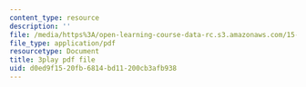 ```yaml
---
content_type: resource
description: ''
file: /media/https%3A/open-learning-course-data-rc.s3.amazonaws.com/15-071-the-analytics-edge-spring-2017/d0ed9f1520fb6814bd11200cb3afb938_08Ih9GGB5-c.pdf
file_type: application/pdf
resourcetype: Document
title: 3play pdf file
uid: d0ed9f15-20fb-6814-bd11-200cb3afb938
---
```

